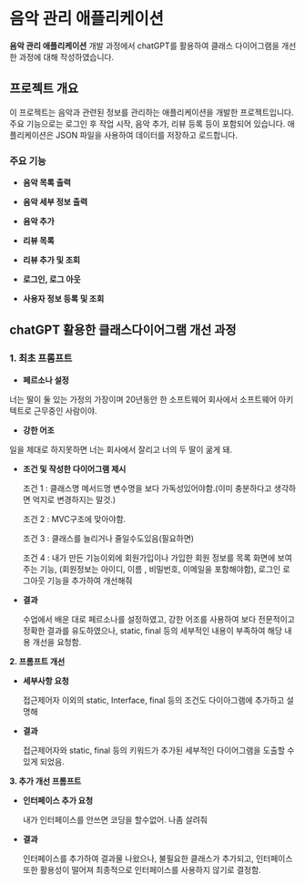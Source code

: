 # 음악 관리 애플리케이션

 **음악 관리 애플리케이션** 개발 과정에서 chatGPT를 활용하여 클래스 다이어그램을 개선한 과정에 대해 작성하였습니다.

## 프로젝트 개요

이 프로젝트는 음악과 관련된 정보를 관리하는 애플리케이션을 개발한 프로젝트입니다. 주요 기능으로는 로그인 후 작업 시작, 음악 추가, 리뷰 등록 등이 포함되어 있습니다. 애플리케이션은 JSON 파일을 사용하여 데이터를 저장하고 로드합니다.
### 주요 기능

- **음악 목록 출력**

- **음악 세부 정보 출력**

- **음악 추가**

- **리뷰 목록**

- **리뷰 추가 및 조회**

- **로그인, 로그 아웃**

- **사용자 정보 등록 및 조회**


## chatGPT 활용한 클래스다이어그램 개선 과정
### 1. 최초 프롬프트
- **페르소나 설정**

너는 딸이 둘 있는 가정의 가장이며 20년동안  한 소프트웨어 회사에서 소프트웨어 아키텍트로 근무중인 사람이야.

- **강한 어조**

일을 제대로 하지못하면 너는 회사에서 잘리고 너의 두 딸이 굶게 돼.

- **조건 및 작성한 다이어그램 제시**

  
  조건 1 : 클래스명 메서드명 변수명을 보다 가독성있어야함.(이미 충분하다고 생각하면 억지로 변경하지는 말것.)
  
  조건 2 : MVC구조에 맞아야함.
  
  조건 3 : 클래스를 늘리거나 줄일수도있음(필요하면)
  
  조건 4 : 내가 만든 기능이외에 회원가입이나 가입한 회원 정보를 목록       화면에 보여주는 기능, (회원정보는 아이디, 이름 , 비밀번호, 이메일을 포함해야함), 로그인 로그아웃 기능을 추가하여 개선해줘

- **결과**

  수업에서 배운 대로 페르소나를 설정하였고, 강한 어조를 사용하여 보다 전문적이고 정확한 결과를 유도하였으나, static, final 등의 세부적인 내용이 부족하여 해당 내용 개선을 요청함.

**2. 프롬프트 개선**
- **세부사항 요청**

  접근제어자 이외의 static, Interface, final 등의 조건도 다이아그램에 추가하고 설명해

- **결과**

  접근제어자와 static, final 등의 키워드가 추가된 세부적인 다이어그램을 도출할 수 있게 되었음.

**3. 추가 개선 프롬프트**
- **인터페이스 추가 요청**

  내가 인터페이스를 안쓰면 코딩을 할수없어. 나좀 살려줘
- **결과**

  인터페이스를 추가하여 결과물 나왔으나, 불필요한 클래스가 추가되고, 인터페이스 또한 활용성이 떨어져 최종적으로 인터페이스를 사용하지 않기로 결정함.



